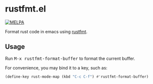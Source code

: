 # rustfmt.el

[![MELPA][badge-melpa]](http://melpa.org/#/rustfmt)

Format rust code in emacs using [rustfmt][].

## Usage

Run <kbd>M-x rustfmt-format-buffer</kbd> to format the current buffer.

For convenience, you may bind it to a key, such as:
```el
(define-key rust-mode-map (kbd "C-c C-f") #'rustfmt-format-buffer)
```

[rustfmt]: https://github.com/nrc/rustfmt
[badge-melpa]: http://melpa.org/packages/rustfmt-badge.svg
